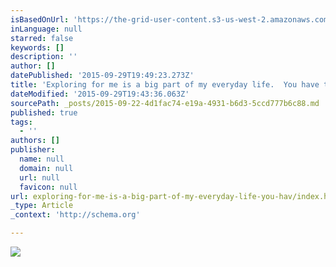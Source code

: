 ```yaml
---
isBasedOnUrl: 'https://the-grid-user-content.s3-us-west-2.amazonaws.com/e4767461-9feb-4b98-88dc-3f4d17ec4788.jpg'
inLanguage: null
starred: false
keywords: []
description: ''
author: []
datePublished: '2015-09-29T19:49:23.273Z'
title: 'Exploring for me is a big part of my everyday life.  You have to prioritize time for yourself as a creative. You have to dip your toe in the cold water. Meaning, take on some new ways to create.'
dateModified: '2015-09-29T19:43:36.063Z'
sourcePath: _posts/2015-09-22-4d1fac74-e19a-4931-b6d3-5ccd777b6c88.md
published: true
tags:
  - ''
authors: []
publisher:
  name: null
  domain: null
  url: null
  favicon: null
url: exploring-for-me-is-a-big-part-of-my-everyday-life-you-hav/index.html
_type: Article
_context: 'http://schema.org'

---
```

![](https://the-grid-user-content.s3-us-west-2.amazonaws.com/e4767461-9feb-4b98-88dc-3f4d17ec4788.jpg)